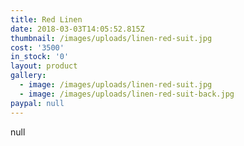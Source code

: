 ```yaml
---
title: Red Linen
date: 2018-03-03T14:05:52.815Z
thumbnail: /images/uploads/linen-red-suit.jpg
cost: '3500'
in_stock: '0'
layout: product
gallery:
  - image: /images/uploads/linen-red-suit.jpg
  - image: /images/uploads/linen-red-suit-back.jpg
paypal: null
---
```

null
